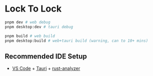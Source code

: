# Lock To Lock

```sh
pnpm dev # web debug
pnpm desktop:dev # tauri debug

pnpm build # web build
pnpm desktop:build # web+tauri build (warning, can to 10+ mins)
```

## Recommended IDE Setup

- [VS Code](https://code.visualstudio.com/) + [Tauri](https://marketplace.visualstudio.com/items?itemName=tauri-apps.tauri-vscode) + [rust-analyzer](https://marketplace.visualstudio.com/items?itemName=rust-lang.rust-analyzer)
